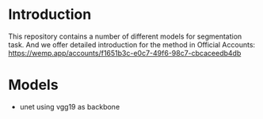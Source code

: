 # Introduction

This repository contains a number of different models for segmentation task. And  we offer detailed introduction for the method in Official Accounts: https://wemp.app/accounts/f1651b3c-e0c7-49f6-98c7-cbcaceedb4db 

# Models

- unet using vgg19 as backbone

  